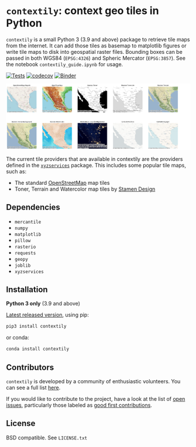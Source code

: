 # `contextily`: context geo tiles in Python

`contextily` is a small Python 3 (3.9 and above) package to retrieve tile maps from the
internet. It can add those tiles as basemap to matplotlib figures or write tile
maps to disk into geospatial raster files. Bounding boxes can be passed in both
WGS84 (`EPSG:4326`) and Spheric Mercator (`EPSG:3857`). See the notebook
`contextily_guide.ipynb` for usage.

[![Tests](https://github.com/geopandas/contextily/actions/workflows/tests.yaml/badge.svg)](https://github.com/geopandas/contextily/actions/workflows/tests.yaml)
[![codecov](https://codecov.io/gh/geopandas/contextily/branch/main/graph/badge.svg?token=5Eu3L1peBb)](https://codecov.io/gh/geopandas/contextily)
[![Binder](https://mybinder.org/badge_logo.svg)](https://mybinder.org/v2/gh/geopandas/contextily/main?urlpath=lab/tree/notebooks/intro_guide.ipynb)

![Tiles](tiles.png)

The current tile providers that are available in contextily are the providers
defined in the [`xyzservices`](https://xyzservices.readthedocs.io)
package. This includes some popular tile maps, such as:

* The standard [OpenStreetMap](http://openstreetmap.org) map tiles
* Toner, Terrain and Watercolor map tiles by [Stamen Design](http://stamen.com)

## Dependencies

* `mercantile`
* `numpy`
* `matplotlib`
* `pillow`
* `rasterio`
* `requests`
* `geopy`
* `joblib`
* `xyzservices`

## Installation

**Python 3 only** (3.9 and above)

[Latest released version](https://github.com/geopandas/contextily/releases/), using pip:

```sh
pip3 install contextily
```

or conda:

```sh
conda install contextily
```

## Contributors

`contextily` is developed by a community of enthusiastic volunteers. You can see a full list [here](https://github.com/geopandas/contextily/graphs/contributors).

If you would like to contribute to the project, have a look at the list of [open issues](https://github.com/geopandas/contextily/issues), particularly those labeled as [good first contributions](https://github.com/geopandas/contextily/issues?q=is%3Aissue+is%3Aopen+label%3Agood-first-contribution).

## License

BSD compatible. See `LICENSE.txt`
